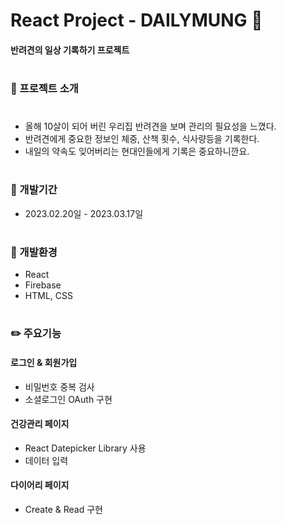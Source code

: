 # React Project - DAILYMUNG 🐶

#### 반려견의 일상 기록하기 프로젝트

#

### 🌈 프로젝트 소개

#

- 올해 10살이 되어 버린 우리집 반려견을 보며 관리의 필요성을 느꼈다.
- 반려견에게 중요한 정보인 체중, 산책 횟수, 식사량등을 기록한다.
- 내일의 약속도 잊어버리는 현대인들에게 기록은 중요하니깐요.

#

### 🍏 개발기간

- 2023.02.20일 - 2023.03.17일

#

### 🔎 개발환경

- React
- Firebase
- HTML, CSS

#

### ✏️ 주요기능

#### 로그인 & 회원가입

- 비밀번호 중복 검사
- 소셜로그인 OAuth 구현

#### 건강관리 페이지

- React Datepicker Library 사용
- 데이터 입력

#### 다이어리 페이지

- Create & Read 구현
